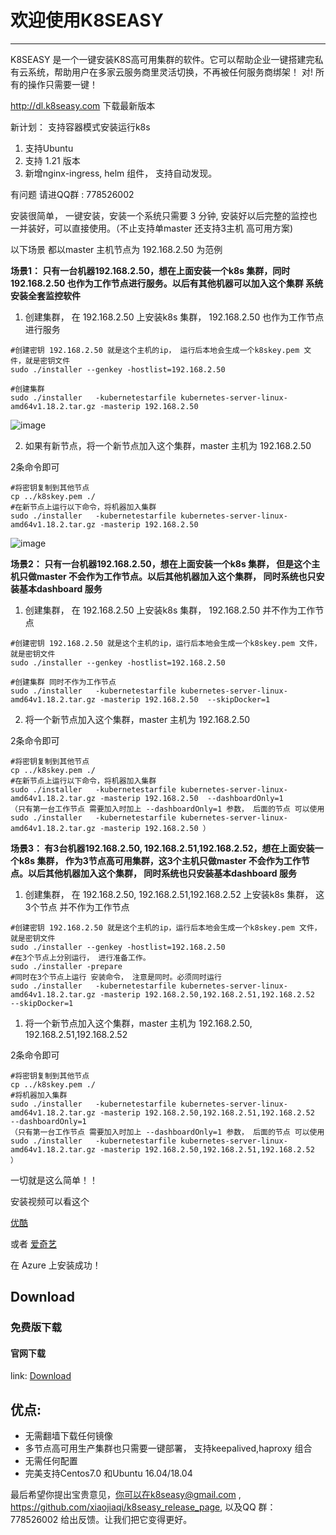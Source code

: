 # 欢迎使用K8SEASY

------

K8SEASY 是一个一键安装K8S高可用集群的软件。它可以帮助企业一键搭建完私有云系统，帮助用户在多家云服务商里灵活切换，不再被任何服务商绑架！ 对! 所有的操作只需要一键！

   http://dl.k8seasy.com   下载最新版本

新计划：
   支持容器模式安装运行k8s

1. 支持Ubuntu
2.  支持 1.21 版本
3. 新增nginx-ingress, helm 组件， 支持自动发现。



有问题 请进QQ群 : 778526002

安装很简单， 一键安装，安装一个系统只需要 3 分钟, 安装好以后完整的监控也一并装好，可以直接使用。（不止支持单master 还支持3主机 高可用方案)

以下场景 都以master 主机节点为 192.168.2.50 为范例



**场景1： 只有一台机器192.168.2.50，想在上面安装一个k8s 集群，同时192.168.2.50 也作为工作节点进行服务。以后有其他机器可以加入这个集群 系统安装全套监控软件**

1. 创建集群， 在 192.168.2.50 上安装k8s 集群， 192.168.2.50 也作为工作节点 进行服务

```shell
#创建密钥 192.168.2.50 就是这个主机的ip， 运行后本地会生成一个k8skey.pem 文件，就是密钥文件
sudo ./installer --genkey -hostlist=192.168.2.50

#创建集群
sudo ./installer   -kubernetestarfile kubernetes-server-linux-amd64v1.18.2.tar.gz -masterip 192.168.2.50

```


![image](https://raw.githubusercontent.com/xiaojiaqi/k8seasy_release_page/master/image/fast3.gif)

2. 如果有新节点，将一个新节点加入这个集群，master 主机为 192.168.2.50 

2条命令即可

```shell
#将密钥复制到其他节点
cp ../k8skey.pem ./
#在新节点上运行以下命令，将机器加入集群
sudo ./installer   -kubernetestarfile kubernetes-server-linux-amd64v1.18.2.tar.gz -masterip 192.168.2.50

```
![image](https://raw.githubusercontent.com/xiaojiaqi/k8seasy_release_page/master/image/fast2.gif)



**场景2： 只有一台机器192.168.2.50，想在上面安装一个k8s 集群， 但是这个主机只做master 不会作为工作节点。以后其他机器加入这个集群， 同时系统也只安装基本dashboard 服务**

1. 创建集群， 在 192.168.2.50 上安装k8s 集群， 192.168.2.50 并不作为工作节点

```shell
#创建密钥 192.168.2.50 就是这个主机的ip，运行后本地会生成一个k8skey.pem 文件，就是密钥文件
sudo ./installer --genkey -hostlist=192.168.2.50

#创建集群 同时不作为工作节点
sudo ./installer   -kubernetestarfile kubernetes-server-linux-amd64v1.18.2.tar.gz -masterip 192.168.2.50  --skipDocker=1

```

2. 将一个新节点加入这个集群，master 主机为 192.168.2.50 

2条命令即可

```shell
#将密钥复制到其他节点
cp ../k8skey.pem ./
#在新节点上运行以下命令，将机器加入集群
sudo ./installer   -kubernetestarfile kubernetes-server-linux-amd64v1.18.2.tar.gz -masterip 192.168.2.50  --dashboardOnly=1
（只有第一台工作节点 需要加入时加上 --dashboardOnly=1 参数， 后面的节点 可以使用  sudo ./installer   -kubernetestarfile kubernetes-server-linux-amd64v1.18.2.tar.gz -masterip 192.168.2.50 ）

```



 **场景3：  有3台机器192.168.2.50, 192.168.2.51,192.168.2.52，想在上面安装一个k8s 集群， 作为3节点高可用集群，这3个主机只做master 不会作为工作节点。以后其他机器加入这个集群， 同时系统也只安装基本dashboard 服务**

1. 创建集群， 在 192.168.2.50, 192.168.2.51,192.168.2.52 上安装k8s 集群， 这3个节点 并不作为工作节点

```shell
#创建密钥 192.168.2.50 就是这个主机的ip，运行后本地会生成一个k8skey.pem 文件，就是密钥文件
sudo ./installer --genkey -hostlist=192.168.2.50
#在3个节点上分别运行， 进行准备工作。 
sudo ./installer -prepare
#同时在3个节点上运行 安装命令， 注意是同时。必须同时运行
sudo ./installer   -kubernetestarfile kubernetes-server-linux-amd64v1.18.2.tar.gz -masterip 192.168.2.50,192.168.2.51,192.168.2.52  --skipDocker=1

```

1. 将一个新节点加入这个集群，master 主机为 192.168.2.50, 192.168.2.51,192.168.2.52 

2条命令即可

```shell
#将密钥复制到其他节点
cp ../k8skey.pem ./
#将机器加入集群
sudo ./installer   -kubernetestarfile kubernetes-server-linux-amd64v1.18.2.tar.gz -masterip 192.168.2.50,192.168.2.51,192.168.2.52  --dashboardOnly=1
（只有第一台工作节点 需要加入时加上 --dashboardOnly=1 参数， 后面的节点 可以使用  sudo ./installer   -kubernetestarfile kubernetes-server-linux-amd64v1.18.2.tar.gz -masterip 192.168.2.50,192.168.2.51,192.168.2.52 ）

```



一切就是这么简单！！


安装视频可以看这个

[优酷](https://v.youku.com/v_show/id_XNDU1MDQxNjExMg==.html)


或者
[爱奇艺](https://www.iqiyi.com/v_19rvrdfn18.html)


在 Azure 上安装成功！

## Download

### 免费版下载


#### 官网下载
link: [Download](http://dl.k8seasy.com/)

## 优点:

* 无需翻墙下载任何镜像
* 多节点高可用生产集群也只需要一键部署， 支持keepalived,haproxy 组合
* 无需任何配置
* 完美支持Centos7.0 和Ubuntu 16.04/18.04

最后希望你提出宝贵意见，你可以在k8seasy@gmail.com  , https://github.com/xiaojiaqi/k8seasy_release_page,  以及QQ 群： 778526002 给出反馈。让我们把它变得更好。
